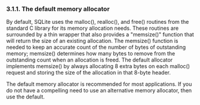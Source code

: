 ### 3\.1\.1\. The default memory allocator


By default, SQLite uses the malloc(), realloc(), and free() routines
from the standard C library for its memory allocation needs. These routines
are surrounded by a thin wrapper that also provides a "memsize()" function
that will return the size of an existing allocation. The memsize() function
is needed to keep an accurate count of the number of bytes of outstanding
memory; memsize() determines how many bytes to remove from the outstanding
count when an allocation is freed. The default allocator implements
memsize() by always allocating 8 extra bytes on each malloc() request and
storing the size of the allocation in that 8\-byte header.


The default memory allocator is recommended for most applications.
If you do not have a compelling need to use an alternative memory
allocator, then use the default.



